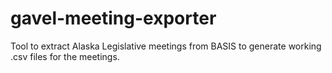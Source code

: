 # gavel-meeting-exporter
Tool to extract Alaska Legislative meetings from BASIS to generate working .csv files for the meetings.
